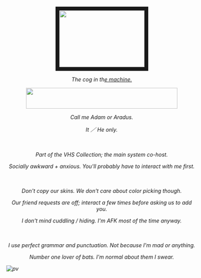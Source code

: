 <p align="center">
<img src="https://intruderalert.carrd.co/assets/images/image04.png?v=879254c6" width="225" height="150" border="10"/>
<p align="center">
<em>The cog in th<ins>e machine.<ins><em>
</p>

<p align="center">
<img src="https://intruderalert.carrd.co/assets/images/image07.png?v=879254c6" width="400" height="55" border+"10"/>

<p align="center">
Call me Adam or Aradus.
<p align="center">
It ／ He only.
  
ㅤ
<p align="center">
Part of the VHS Collection; the main system co-host.
<p align="center">
Socially awkward + anxious. You'll probably have to interact with me first.

  ㅤ
<p align="center">
Don't copy our skins. We don't care about color picking though.
<p align="center">
Our friend requests are off; interact a few times before asking us to add you.
<p align="center">
I don't mind cuddling / hiding. I'm AFK most of the time anyway.

  ㅤ
<p align="center">
I use perfect grammar and punctuation. Not because I'm mad or anything.
<p align="center">
Number one lover of bats. I'm normal about them I swear.
  
![pv](https://komarev.com/ghpvc/?username=80sVHS&color=811414&label=View+count)
